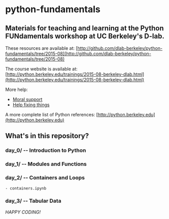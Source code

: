 python-fundamentals
===================

## Materials for teaching and learning at the Python FUNdamentals workshop at UC Berkeley's D-lab.

These resources are available at:
	[http://github.com/dlab-berkeley/python-fundamentals/tree/2015-08](http://github.com/dlab-berkeley/python-fundamentals/tree/2015-08)

The course website is available at:
	[http://python.berkeley.edu/trainings/2015-08-berkeley-dlab.html](http://python.berkeley.edu/trainings/2015-08-berkeley-dlab.html)

More help:

 - [Moral support](http://doc.pyschools.com/html/tao.html)
 - [Help fixing things](http://www.greenteapress.com/thinkpython/html/thinkpython021.html)

A more complete list of Python references:
    [http://python.berkeley.edu](http://python.berkeley.edu)

What's in this repository?
--------------------------

### day_0/ -- Introduction to Python

### day_1/ -- Modules and Functions

### day_2/ -- Containers and Loops

	- containers.ipynb

### day_3/ -- Tabular Data

*HAPPY CODING!*
